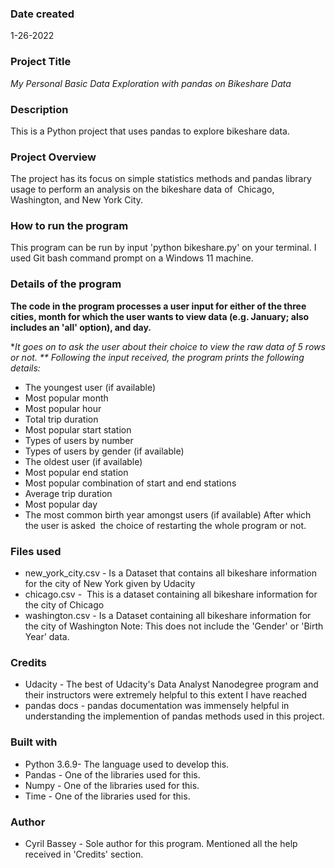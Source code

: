 ### Date created
1-26-2022

### Project Title
*My Personal Basic Data Exploration with pandas on Bikeshare Data*

### Description
This is a Python project that uses pandas to explore bikeshare data.


### Project Overview

The project has its focus on simple statistics methods and pandas library usage to perform an analysis on the bikeshare data of  Chicago, Washington, and New York City.

### How to run the program

This program can be run by input 'python bikeshare.py' on your terminal. I used Git bash command prompt on a Windows 11 machine.


### Details of the program

**The code in the program processes a user input for either of the three cities, month for which the user wants to view data (e.g. January; also includes an 'all' option), and day.**

**It goes on to ask the user about their choice to view the raw data of 5 rows or not. **
*Following the input received, the program prints the following details:**

- The youngest user (if available)
- Most popular month
- Most popular hour
- Total trip duration
- Most popular start station
- Types of users by number
- Types of users by gender (if available)
- The oldest user (if available)
- Most popular end station
- Most popular combination of start and end stations
- Average trip duration
- Most popular day
- The most common birth year amongst users (if available)
After which the user is asked  the choice of restarting the whole program or not.

### Files used
- new_york_city.csv - Is a Dataset that contains all bikeshare information for the city of New York given by Udacity
- chicago.csv -  This is a dataset containing all bikeshare information for the city of Chicago 
- washington.csv - Is a Dataset containing all bikeshare information for the city of Washington Note: This does not include the 'Gender' or 'Birth Year' data.

### Credits
- Udacity - The best of Udacity's Data Analyst Nanodegree program and their instructors were extremely helpful to this extent I have reached
- pandas docs - pandas documentation was immensely helpful in understanding the implemention of pandas methods used in this project.

### Built with

- Python 3.6.9- The language used to develop this.
- Pandas - One of the libraries used for this.
- Numpy - One of the libraries used for this.
- Time - One of the libraries used for this.

### Author

- Cyril Bassey - Sole author for this program. Mentioned all the help received in 'Credits' section. 
